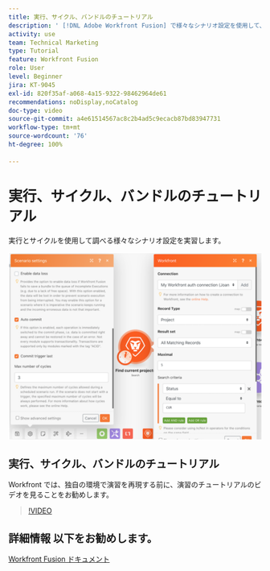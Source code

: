 ```yaml
---
title: 実行、サイクル、バンドルのチュートリアル
description: ' [!DNL Adobe Workfront Fusion] で様々なシナリオ設定を使用して、実行とサイクルを使用して探索する方法を説明します。'
activity: use
team: Technical Marketing
type: Tutorial
feature: Workfront Fusion
role: User
level: Beginner
jira: KT-9045
exl-id: 820f35af-a068-4a15-9322-98462964de61
recommendations: noDisplay,noCatalog
doc-type: video
source-git-commit: a4e61514567ac8c2b4ad5c9ecacb87bd83947731
workflow-type: tm+mt
source-wordcount: '76'
ht-degree: 100%

---
```


# 実行、サイクル、バンドルのチュートリアル

実行とサイクルを使用して調べる様々なシナリオ設定を実習します。

![実行とサイクルの設定の画像](assets/execution-history-and-scheduling-6.png)

## 実行、サイクル、バンドルのチュートリアル

Workfront では、独自の環境で演習を再現する前に、演習のチュートリアルのビデオを見ることをお勧めします。

>[!VIDEO](https://video.tv.adobe.com/v/335286/?quality=12&learn=on)



## 詳細情報 以下をお勧めします。

[Workfront Fusion ドキュメント](https://experienceleague.adobe.com/docs/workfront/using/adobe-workfront-fusion/workfront-fusion-2.html?lang=ja)
